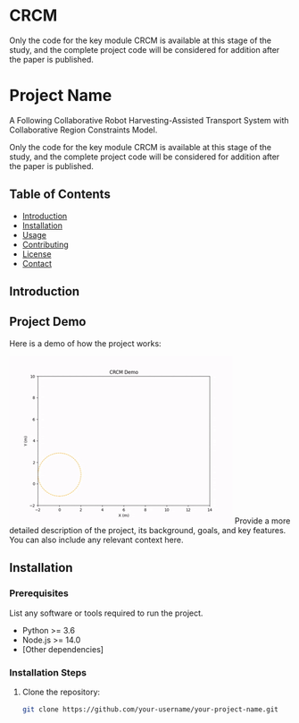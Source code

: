 # CRCM
 Only the code for the key module CRCM is available at this stage of the study, and the complete project code will be considered for addition after the paper is published.
# Project Name

A Following Collaborative Robot Harvesting-Assisted Transport System with Collaborative Region Constraints Model.

Only the code for the key module CRCM is available at this stage of the study, and the complete project code will be considered for addition after the paper is published.
## Table of Contents

- [Introduction](#introduction)
- [Installation](#installation)
- [Usage](#usage)
- [Contributing](#contributing)
- [License](#license)
- [Contact](#contact)

## Introduction

## Project Demo

Here is a demo of how the project works:

![Demo GIF](CRCM.gif)
Provide a more detailed description of the project, its background, goals, and key features. You can also include any relevant context here.

## Installation

### Prerequisites

List any software or tools required to run the project.

- Python >= 3.6
- Node.js >= 14.0
- [Other dependencies]

### Installation Steps

1. Clone the repository:
   ```bash
   git clone https://github.com/your-username/your-project-name.git
